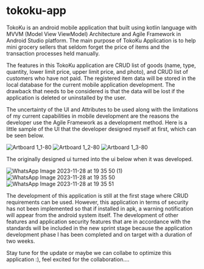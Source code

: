 # tokoku-app

TokoKu is an android mobile application that built using kotlin language with MVVM (Model View ViewModel) Architecture and Agile Framework in Android Studio platform. The main purpose of TokoKu Application is to help mini grocery sellers that seldom forget the price of items and the transaction processes held manually.

The features in this TokoKu application are CRUD list of goods (name, type, quantity, lower limit price, upper limit price, and photo), and CRUD list of customers who have not paid. The registered item data will be stored in the local database for the current mobile application development. The drawback that needs to be considered is that the data will be lost if the application is deleted or uninstalled by the user.

The uncertainty of the UI and Attributes to be used along with the limitations of my current capabilities in mobile development are the reasons the developer use the Agile Framework as a development method. Here is a little sample of the UI that the developer designed myself at first, which can be seen below.

![Artboard 1_1-80](https://github.com/TeddyAristan/tokoku-app/assets/53167369/e1c35700-bb22-4949-abdc-6a5836a92178) ![Artboard 1_2-80](https://github.com/TeddyAristan/tokoku-app/assets/53167369/b90c1eb5-2a83-44ef-a629-5689ea863ffd) ![Artboard 1_3-80](https://github.com/TeddyAristan/tokoku-app/assets/53167369/d9d89d4c-6e6f-4f95-8813-742dabe2e79b)

The originally designed ui turned into the ui below when it was developed.

![WhatsApp Image 2023-11-28 at 19 35 50 (1)](https://github.com/TeddyAristan/tokoku-app/assets/53167369/908a9077-baf6-4153-adde-10433355735c) ![WhatsApp Image 2023-11-28 at 19 35 50](https://github.com/TeddyAristan/tokoku-app/assets/53167369/b3199666-125a-4e6c-94b0-27b241db448a) ![WhatsApp Image 2023-11-28 at 19 35 51](https://github.com/TeddyAristan/tokoku-app/assets/53167369/cb695efa-58fd-4496-a3a3-3075b7895114)

The development of this application is still at the first stage where CRUD requirements can be used. However, this application in terms of security has not been implemented so that if installed in apk, a warning notification will appear from the android system itself. The development of other features and application security features that are in accordance with the standards will be included in the new sprint stage because the application development phase I has been completed and on target with a duration of two weeks.

Stay tune for the update or maybe we can collabe to optimize this application :), feel excited for the collaboration....
